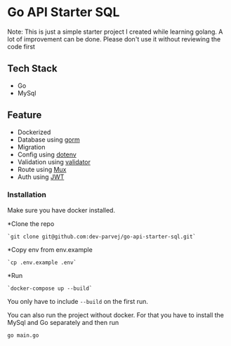 # Go API Starter SQL

Note: This is just a simple starter project I created while learning golang. A lot of improvement can be done. Please don't use it without reviewing the code first

## Tech Stack
* Go
* MySql

## Feature 
* Dockerized
* Database using [gorm](https://gorm.io/index.html)
* Migration
* Config using [dotenv](https://github.com/joho/godotenv)
* Validation using [validator](https://github.com/go-playground/validator)
* Route using [Mux](https://github.com/gorilla/mux)
* Auth using [JWT](https://github.com/golang-jwt/jwt)

### Installation
Make sure you have docker installed.

*Clone the repo

    `git clone git@github.com:dev-parvej/go-api-starter-sql.git`
*Copy env from env.example

    `cp .env.example .env`

*Run

    `docker-compose up --build`

You only have to include ```--build``` on the first run. 

You can also run the project without docker. For that you have to install the MySql and Go separately and then run 

`go main.go`
